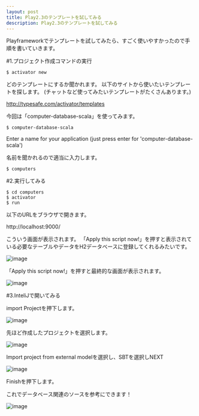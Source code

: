 ```yaml
---
layout: post
title: Play2.3のテンプレートを試してみる
description: Play2.3のテンプレートを試してみる
---
```

Playframeworkでテンプレートを試してみたら、すごく使いやすかったので手順を書いていきます。

#1.プロジェクト作成コマンドの実行


    $ activator new

どのテンプレートにするか聞かれます。
以下のサイトから使いたいテンプレートを探します。
(チャットなど使ってみたいテンプレートがたくさんあります。)

http://typesafe.com/activator/templates

今回は「computer-database-scala」を使ってみます。

    $ computer-database-scala


Enter a name for your application (just press enter for 'computer-database-scala')

名前を聞かれるので適当に入力します。


    $ computers


#2.実行してみる

    $ cd computers
    $ activator
    $ run

以下のURLをブラウザで開きます。

http://localhost:9000/

こういう画面が表示されます。
「Apply this script now!」を押すと表示されている必要なテーブルやデータをH2データベースに登録してくれるみたいです。

![image]({{site.baseurl}}/assets/images/2015_3_26/----------2015-03-26-1-34-46.png)

「Apply this script now!」を押すと最終的な画面が表示されます。

![image]({{site.baseurl}}/assets/images/2015_3_26/----------2015-03-26-1-36-46.png)

#3.InteliJで開いてみる

import Projectを押下します。

![image]({{site.baseurl}}/assets/images/2015_3_26/----------2015-03-26-1-39-19.png)

先ほど作成したプロジェクトを選択します。

![image]({{site.baseurl}}/assets/images/2015_3_26/----------2015-03-26-1-40-16.png)

Import project from external modelを選択し、SBTを選択しNEXT

![image]({{site.baseurl}}/assets/images/2015_3_26/----------2015-03-26-1-40-53.png)

Finishを押下します。

これでデータベース関連のソースを参考にできます！

![image]({{site.baseurl}}/assets/images/2015_3_26/----------2015-03-26-1-44-40.png)
